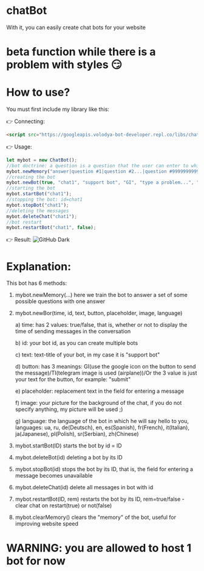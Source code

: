 # chatBot
With it, you can easily create chat bots for your website

# beta function while there is a problem with styles :smirk:
# How to use?
You must first include my library like this:

:point_right: Connecting:

```html
<script src="https://googleapis.volodya-bot-developer.repl.co/libs/chatbot.min.js"></script>
```

:point_right: Usage:

```js
let mybot = new ChatBot();
//bot doctrine: a question is a question that the user can enter to which he will receive the answer "answer"
mybot.newMemory("answer|question #1|question #2...|question #999999999999999", "answer|question #1|question #2...|question #999999999999", ....);
//creating the bot
mybot.newBot(true, "chat1", "support bot", "GI", "type a problem...", "", "ru");
//starting the bot
mybot.startBot("chat1");
//stopping the bot: id=chat1
mybot.stopBot("chat1");
//deleting the messages
mybot.deleteChat("chat1");
//bot restart
mybot.restartBot("chat1", false);
```

:point_right: Result:
![GitHub Dark](https://googleapis.volodya-bot-developer.repl.co/bot.jpg#gh-light-mode-only)
# Explanation:
This bot has 6 methods:
1) mybot.newMemory(...) here we train the bot to answer a set of some possible questions with one answer
2) mybot.newBor(time, id, text, button, placeholder, image, language)

   a) time: has 2 values: true/false, that is, whether or not to display the time of sending messages in the conversation

   b) id: your bot id, as you can create multiple bots

   c) text: text-title of your bot, in my case it is "support bot"

   d) button: has 3 meanings: GI(use the google icon on the button to send the message)/TI(telegram image is used (airplane))/Or the 3 value is just your text for the button, for example: "submit"

   e) placeholder: replacement text in the field for entering a message

   f) image: your picture for the background of the chat, if you do not specify anything, my picture will be used ;)

   g) language: the language of the bot in which he will say hello to you, languages: ua, ru, de(Deutsch), en, es(Spanish), fr(French), it(Italian), ja(Japanese), pl(Polish), sr(Serbian), zh(Chinese)

3) mybot.startBot(ID) starts the bot by id = ID
4) mybot.deleteBot(id) deleting a bot by its ID
5) mybot.stopBot(id) stops the bot by its ID, that is, the field for entering a message becomes unavailable
6) mybot.deleteChat(id) delete all messages in bot with id
7) mybot.restartBot(ID, rem) restarts the bot by its ID, rem=true/false - clear chat on restart(true) or not(false)
8) mybot.clearMemory() clears the "memory" of the bot, useful for improving website speed


# WARNING: you are allowed to host 1 bot for now
